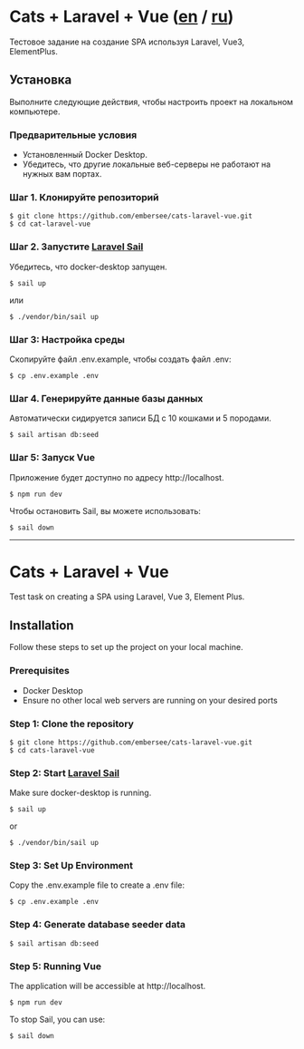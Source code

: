 
# Cats + Laravel + Vue ([en](#installation) / [ru](#установка))

Тестовое задание на создание SPA используя Laravel, Vue3, ElementPlus.

## Установка

Выполните следующие действия, чтобы настроить проект на локальном компьютере.

### Предварительные условия

- Установленный Docker Desktop.
- Убедитесь, что другие локальные веб-серверы не работают на нужных вам портах.


### Шаг 1. Клонируйте репозиторий
```shell
$ git clone https://github.com/embersee/cats-laravel-vue.git
$ cd cat-laravel-vue
```

### Шаг 2. Запустите [Laravel Sail](https://laravel.com/docs/10.x/sail#installing-sail-into-existing-applications)
Убедитесь, что docker-desktop запущен.
```shell
$ sail up
```
или
```shell
$ ./vendor/bin/sail up
```

### Шаг 3: Настройка среды
Скопируйте файл .env.example, чтобы создать файл .env:
```shell
$ cp .env.example .env
```
### Шаг 4. Генерируйте данные базы данных
Автоматически сидируется записи БД с 10 кошками и 5 породами.
```shell
$ sail artisan db:seed
```
### Шаг 5: Запуск Vue
Приложение будет доступно по адресу http://localhost.
```shell
$ npm run dev
```
Чтобы остановить Sail, вы можете использовать:

```shell
$ sail down
```
---
# Cats + Laravel + Vue
Test task on creating a SPA using Laravel, Vue 3, Element Plus.

## Installation

Follow these steps to set up the project on your local machine.

### Prerequisites

- Docker Desktop
- Ensure no other local web servers are running on your desired ports


### Step 1: Clone the repository
```shell
$ git clone https://github.com/embersee/cats-laravel-vue.git
$ cd cats-laravel-vue 
```

### Step 2: Start [Laravel Sail](https://laravel.com/docs/10.x/sail#installing-sail-into-existing-applications)
Make sure docker-desktop is running.
```shell
$ sail up
```
or
```shell
$ ./vendor/bin/sail up
```

### Step 3: Set Up Environment
Copy the .env.example file to create a .env file:
```shell 
$ cp .env.example .env
```
### Step 4: Generate database seeder data
```shell
$ sail artisan db:seed
```
### Step 5: Running Vue
The application will be accessible at http://localhost.
```shell 
$ npm run dev 
```
To stop Sail, you can use:

```shell
$ sail down
```